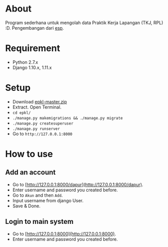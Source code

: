 # About
Program sederhana untuk mengolah data Praktik Kerja Lapangan (TKJ, RPL) :D.
Pengembangan dari [esp](https://github.com/hilmizul/esp).

# Requirement
* Python 2.7.x
* Django 1.10.x, 1.11.x

# Setup
* Download [epkl-master.zip](https://github.com/HilmiZul/epkl/archive/master.zip)
* Extract. Open Terminal.
* ```cd epkl/```
* ```./manage.py makemigrations && ./manage.py migrate```
* ```./manage.py createsuperuser```
* ```./manage.py runserver```
* Go to ```http://127.0.0.1:8000```

# How to use
## Add an account
* Go to [http://127.0.0.1:8000/dapur](http://127.0.0.1:8000/dapur).
* Enter username and password you created before.
* Go to ```Akun``` and then ```Add```.
* Input username from django User.
* Save & Done.

## Login to main system
* Go to [http://127.0.0.1:8000](http://127.0.0.1:8000).
* Enter username and password you created before.
